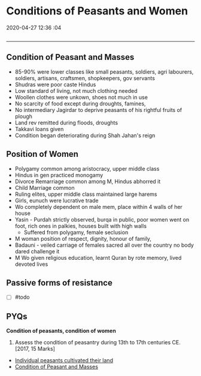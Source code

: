 # Conditions of Peasants and Women
2020-04-27 12:36 :04

```toc
```
---

## Condition of Peasant and Masses
-   85-90% were lower classes like small peasants, soldiers, agri labourers, soldiers, artisans, craftsmen, shopkeepers, gov servants
-   Shudras were poor caste Hindus
-   Low standard of living, not much clothing needed
-   Woollen clothes were unkown, shoes not much in use
-   No scarcity of food except during droughts, famines,
-   No intermediary Jagirdar to deprive peasants of his rightful fruits of plough
-   Land rev remitted during floods, droughts
-   Takkavi loans given
-   Condition began deteriorating during Shah Jahan's reign

## Position of Women
-   Polygamy common among aristocracy, upper middle class
-   Hindus in gen practiced monogamy
-   Divorce Remarriage common among M, Hindus abhorred it
-   Child Marriage common
-   Ruling elites, upper middle class maintained large harems
-   Girls, eunuch were lucrative trade
-   Wo completely dependent on male mem, place within 4 walls of her house
-   Yasin - Purdah strictly observed, burqa in public, poor women went on foot, rich ones in palkies, houses built with high walls
    -   Suffered from polygamy, female seclusion
-   M woman position of respect, dignity, honour of family,
-   Badauni - veiled carriage of females sacred all over the country no body dared challenge it
-   M Wo given religious education, learnt Quran by rote memory, lived devoted lives

## Passive forms of resistance 
- [ ] #todo 


## PYQs

**Condition of peasants, condition of women**

1. Assess the condition of peasantry during 13th to 17th centuries CE. [2017, 15 Marks]
-   [Individual peasants cultivated their land](onenote:..Part%20ISociety%5eJ%20Culture%5eJ%20Economy%20in%20the%2013th%20-14th%20Cen_.one#Composition%20of%20Rural%20Society&section-id={FFDB435A-DF3F-455E-B50E-59953F7F18E9}&page-id={8B3452FD-E70B-472D-8988-9F23353D3821}&object-id={3DA1F51A-1B14-4CF2-A10F-4AB2CFA8C460}&C&base-path=https://d.docs.live.net/bbc8be5bd337910c/Documents/History%20Optional/Medieval%20India)
-   [Condition of Peasant and Masses](onenote:[[Conditions]]%20of%20Peasants%20and%20Women&section-id={010C4C19-D880-4B52-85A4-D34B3F2E31DD}&page-id={5202860D-1E8B-4932-93A7-2FB9514AD764}&object-id={D86E7FD0-ABEA-4BD6-A01B-86F63458947E}&C&base-path=https://d.docs.live.net/bbc8be5bd337910c/Documents/History%20Optional/Medieval%20India/Part%20II/Economy%5eJ%20Society%2016-17%20CE.one)


```ad-Answer

```